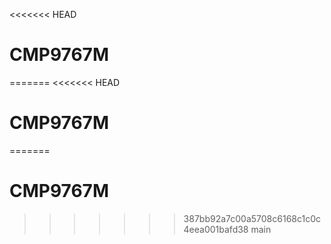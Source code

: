 <<<<<<< HEAD
# CMP9767M
=======
<<<<<<< HEAD
# CMP9767M
=======
# CMP9767M
>>>>>>> 387bb92a7c00a5708c6168c1c0c4eea001bafd38
>>>>>>> main
